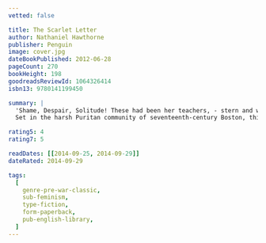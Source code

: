 ```yaml
---
vetted: false

title: The Scarlet Letter
author: Nathaniel Hawthorne
publisher: Penguin
image: cover.jpg
dateBookPublished: 2012-06-28
pageCount: 270
bookHeight: 198
goodreadsReviewId: 1064326414
isbn13: 9780141199450

summary: |
  'Shame, Despair, Solitude! These had been her teachers, - stern and wild ones, - and they had made her strong, but taught her much amiss' 
  Set in the harsh Puritan community of seventeenth-century Boston, this tale of an adulterous entanglement that results in an illegitimate birth reveals Nathaniel Hawthorne's concerns with the tension between the public and the private selves. Publicly disgraced and ostracized, Hester Prynne draws on her inner strength and certainty of spirit to emerge as the first true heroine of American fiction. Arthur Dimmesdale stands as a classic study of a self divided; trapped by the rules of society, he suppresses his passion and disavows his lover, Hester, and their daughter, Pearl.

rating5: 4
rating7: 5

readDates: [[2014-09-25, 2014-09-29]]
dateRated: 2014-09-29

tags:
  [
    genre-pre-war-classic,
    sub-feminism,
    type-fiction,
    form-paperback,
    pub-english-library,
  ]
---
```

